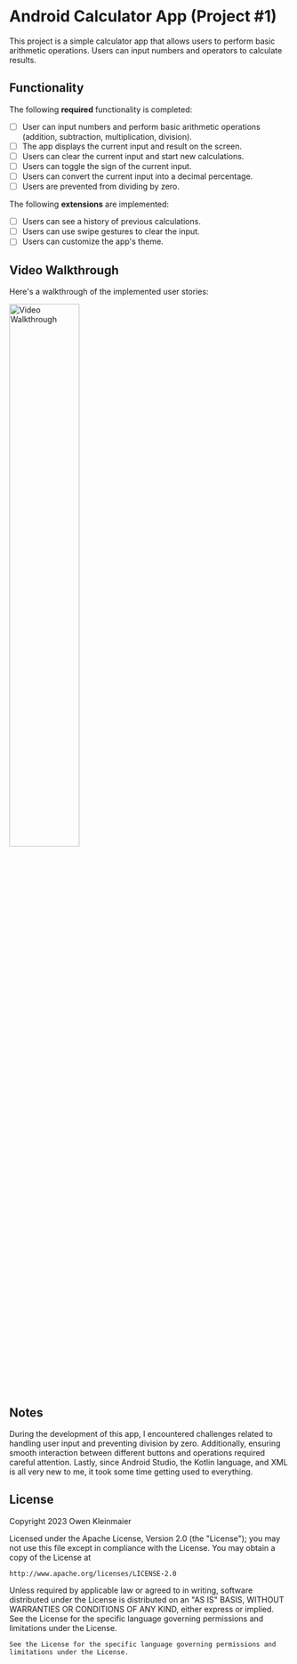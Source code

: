 # Android Calculator App (Project #1)

This project is a simple calculator app that allows users to perform basic arithmetic operations. Users can input numbers and operators to calculate results.

## Functionality 

The following **required** functionality is completed:

* [ ] User can input numbers and perform basic arithmetic operations (addition, subtraction, multiplication, division).
* [ ] The app displays the current input and result on the screen.
* [ ] Users can clear the current input and start new calculations.
* [ ] Users can toggle the sign of the current input.
* [ ] Users can convert the current input into a decimal percentage.
* [ ] Users are prevented from dividing by zero.

The following **extensions** are implemented:

* [ ] Users can see a history of previous calculations.
* [ ] Users can use swipe gestures to clear the input.
* [ ] Users can customize the app's theme.

## Video Walkthrough

Here's a walkthrough of the implemented user stories:

<img src='Project1Walkthrough.gif' title='Video Walkthrough' width='50%' alt='Video Walkthrough' />


## Notes

During the development of this app, I encountered challenges related to handling user input and preventing division by zero. 
Additionally, ensuring smooth interaction between different buttons and operations required careful attention.
Lastly, since Android Studio, the Kotlin language, and XML is all very new to me, it took some time getting used to everything.

## License

Copyright 2023 Owen Kleinmaier

Licensed under the Apache License, Version 2.0 (the "License");
you may not use this file except in compliance with the License.
You may obtain a copy of the License at

    http://www.apache.org/licenses/LICENSE-2.0

Unless required by applicable law or agreed to in writing, software
distributed under the License is distributed on an "AS IS" BASIS,
WITHOUT WARRANTIES OR CONDITIONS OF ANY KIND, either express or implied.
See the License for the specific language governing permissions and
limitations under the License.


    See the License for the specific language governing permissions and
    limitations under the License.
